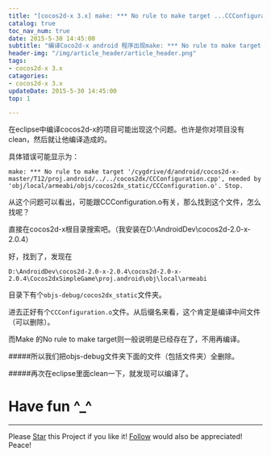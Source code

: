 ```yaml
---
title: "[cocos2d-x 3.x] make: *** No rule to make target ...CCConfiguration.o Stop."
catalog: true
toc_nav_num: true
date: 2015-5-30 14:45:00
subtitle: "编译Coco2d-x android 程序出现make: *** No rule to make target ...CCConfiguration.o'. Stop."
header-img: "/img/article_header/article_header.png"
tags:
- cocos2d-x 3.x
catagories:
- cocos2d-x 3.x
updateDate: 2015-5-30 14:45:00
top: 1

---
```


在eclipse中编译cocos2d-x的项目可能出现这个问题。也许是你对项目没有clean，然后就让他编译造成的。

 

具体错误可能显示为：

`make: *** No rule to make target '/cygdrive/d/android/cocos2d-x-master/T12/proj.android/../../cocos2dx/CCConfiguration.cpp', needed by 'obj/local/armeabi/objs/cocos2dx_static/CCConfiguration.o'. Stop.`

 

从这个问题可以看出，可能跟CCConfiguration.o有关，那么找到这个文件，怎么找呢？

直接在cocos2d-x根目录搜索吧。（我安装在D:\AndroidDev\cocos2d-2.0-x-2.0.4）

好，找到了，发现在

`D:\AndroidDev\cocos2d-2.0-x-2.0.4\cocos2d-2.0-x-2.0.4\Cocos2dxSimpleGame\proj.android\obj\local\armeabi`

目录下有个`objs-debug/cocos2dx_static`文件夹。

 

进去正好有个`CCConfiguration.o`文件。从后缀名来看，这个肯定是编译中间文件（可以删除）。

而Make 的No rule to make target则一般说明是已经存在了，不用再编译。

 

#####所以我们把objs-debug文件夹下面的文件（包括文件夹）全删除。

 

#####再次在eclipse里面clean一下，就发现可以编译了。

# Have fun ^_^ 
---
<!-- Place this tag in your head or just before your close body tag. -->
<script async defer src="https://buttons.github.io/buttons.js"></script>
<!-- Place this tag where you want the button to render. -->

Please <a class="github-button" href="https://github.com/tsangsi/hexo-theme-tsangsi" data-icon="octicon-star" aria-label="Star tsangsi/hexo-theme-tsangsi on GitHub">Star</a> this Project if you like it! <a class="github-button" href="https://github.com/tsangsi" aria-label="Follow @tsangsi on GitHub">Follow</a> would also be appreciated!
Peace!
